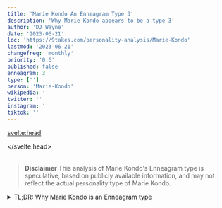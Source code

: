 ```yaml
---
title: 'Marie Kondo An Enneagram Type 3'
description: 'Why Marie Kondo appears to be a type 3'
author: 'DJ Wayne'
date: '2023-06-21'
loc: 'https://9takes.com/personality-analysis/Marie-Kondo'
lastmod: '2023-06-21'
changefreq: 'monthly'
priority: '0.6'
published: false
enneagram: 3
type: ['']
person: 'Marie-Kondo'
wikipedia: ''
twitter: ''
instagram: ''
tiktok: ''
---
```


<!-- // notes:  -->

<svelte:head>

</svelte:head>

<script>
	import  PopCard  from "$lib/components/atoms/PopCard.svelte";
</script>
<div
	style="display: flex;
    justify-content: center;
    margin: 1rem 0;
	"
>
	<PopCard
		image={`/types/3s/${'Marie-Kondo'}.webp`}
		showIcon={false}
		enneagramType=""
		displayText="Marie Kondo"
		subtext=""
	/>
</div>

> **Disclaimer** This analysis of Marie Kondo's Enneagram type is speculative, based on publicly available information, and may not reflect the actual personality type of Marie Kondo.

<details>
<summary class="accordion">TL;DR: Why Marie Kondo is an Enneagram type</summary>
<div class="panel">
<ul>
<li>
</li>
<li>
</li>
<li>
</li>
<li>
</li>
</ul>
  </div>
</details>

<p class="firstLetter"></p>

<div>
<script type="application/ld+json">

</script>
</div>

<style lang="scss"></style>
